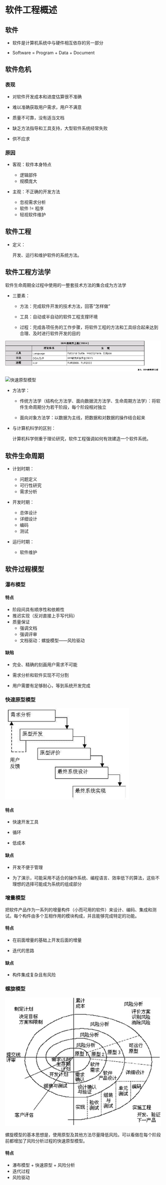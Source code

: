 # 软件工程概述

## 软件

* 软件是计算机系统中与硬件相互依存的另一部分

* Software = Program + Data + Document

## 软件危机

### 表现

* 对软件开发成本和进度估算很不准确

* 难以准确获取用户需求，用户不满意
    
* 质量不可靠，没有适当文档

* 缺乏方法指导和工具支持，大型软件系统经常失败

* 供不应求
    
### 原因

* 客观：软件本身特点
    * 逻辑部件
    * 规模庞大

* 主观：不正确的开发方法
    * 忽视需求分析
    * 软件 != 程序
    * 轻视软件维护

## 软件工程

* 定义：

    开发、运行和维护软件的系统方法。

## 软件工程方法学

软件生命周期全过程中使用的一整套技术方法的集合成为方法学

* 三要素：

    * 方法：完成软件开发的技术方法，回答“怎样做”
    
    * 工具：自动或半自动的软件工程支撑环境
    
    * 过程：完成各项任务的工作步骤，将软件工程的方法和工具综合起来达到合理、及时进行软件开发的目的

![IBM](./pic/IBM.png)

![快速原型模型](https://github.com/Lsyhprum/StudyNotes/blob/master/Essentials%20of%20Software%20Engineering/pic/Microsoft.png)


* 方法学：

    * 传统方法学（结构化方法学、面向数据流方法学、生命周期方法学）：将软件生命周期分为若干阶段，每个阶段相对独立

    * 面向对象方法学：以数据为主线，把数据和对数据的操作结合起来

* 与计算机科学的区别：

    计算机科学侧重于理论研究，软件工程强调如何有效建造一个软件系统。

## 软件生命周期

* 计划时期：
    * 问题定义
    * 可行性研究
    * 需求分析
    
* 开发时期：
    * 总体设计
    * 详细设计
    * 编码
    * 测试

* 运行时期：
    * 软件维护

## 软件过程模型

### 瀑布模型

#### 特点

* 阶段间具有顺序性和依赖性
* 推迟实现（反对直接上手写代码）
* 质量保证
    * 强调文档
    * 强调评审
    * 文档驱动：螺旋模型——风险驱动

#### 缺陷

* 完全、精确的刻画用户需求不可能

* 需求分析和软件实现不可分割

* 用户需要有足够耐心，等到系统开发完成

### 快速原型模型

![快速原型模型](./pic/%E5%BF%AB%E9%80%9F%E5%8E%9F%E5%9E%8B.jpg)

#### 特点

* 快速开发工具

* 循环

* 低成本

#### 缺点

* 开发不便于管理

* 为了演示，可能采用不适合的操作系统、编程语言、效率低下的算法，这些不理想的选择可能成为系统的组成部分

### 增量模型

把软件产品作为一系列的增量构件（小而可用的软件）来设计、编码、集成和测试。每个构件由多个互相作用的模块构成，并且能够完成特定的功能。

#### 特点

* 在前面增量的基础上开发后面的增量

* 迭代的思路

#### 缺点

* 构件集成复杂且有风险

### 螺旋模型

![螺旋模型](./pic/螺旋模型.jpg)

螺旋模型的基本思想是，使用原型及其他方法尽量降低风险。可以看做在每个阶段前都增加了风险分析过程的快速原型模型。

#### 特点

* 瀑布模型 + 快速原型 + 风险分析
* 迭代过程
* 风险驱动



